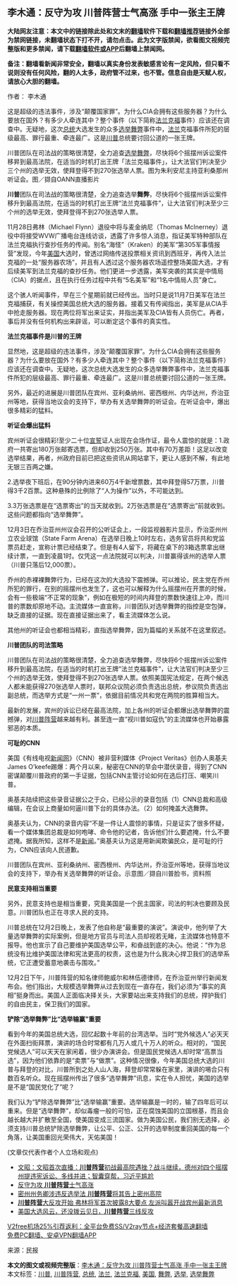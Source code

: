  <h2>李木通：反守为攻 川普阵营士气高涨 手中一张主王牌</h2> <p class="notice"><b>大陆网友注意：本文中的链接除此处和文末的<a href="https://github.com/bannedbook/fanqiang" >翻墙</a>软件下载和<a href="https://github.com/killgcd/justmysocks/blob/master/README.md">翻墙推荐</a>链接外全部为禁网链接，未翻墙状态下打不开，请勿点击。此为文字版禁闻，欲看图文视频完整版和更多禁闻，请下载<a href="https://github.com/bannedbook/fanqiang">翻墙软件或APP</a>后翻墙上禁闻网。</p><p>备注：翻墙看新闻非常安全，翻墙以真实身份发表敏感言论有一定风险，但只看不说则没有任何风险，翻的人太多，政府管不过来，也不管。信息自由是天赋人权，请放心大胆的翻墙。</b></p>  <div class="entry"> <p>作者： 李木通</p> <p id="summary">这是超级的违法事件，涉及“颠覆国家罪”。为什么CIA会拥有这些服务器？为什么要放在国外？有多少人牵连其中？整个事件（以下简称<a href="https://www.bannedbook.org/bnews/tag/%E6%B3%95%E5%85%B0%E5%85%8B%E7%A6%8F/" class="st_tag internal_tag" rel="tag" title="标签 法兰克福 下的日志">法兰克福</a>事件）应该还在调查中。无疑地，这次<a href="https://www.bannedbook.org/bnews/tag/%e6%80%bb%e7%bb%9f/" class="st_tag internal_tag" rel="tag" title="标签 总统 下的日志">总统</a>大选发生的众多<a href="https://www.bannedbook.org/bnews/tag/%e9%80%89%e4%b8%be/" class="st_tag internal_tag" rel="tag" title="标签 选举 下的日志">选举</a><a href="https://www.bannedbook.org/bnews/tag/%E8%88%9E%E5%BC%8A/" class="st_tag internal_tag" rel="tag" title="标签 舞弊 下的日志">舞弊</a>事件中，<a href="https://www.bannedbook.org/bnews/tag/%E6%B3%95%E5%85%B0/" class="st_tag internal_tag" rel="tag" title="标签 法兰 下的日志">法兰</a>克福事件所犯的层级最高、罪行最重、牵连最广。这是<a href="https://www.bannedbook.org/bnews/tag/%e5%b7%9d%e6%99%ae/" class="st_tag internal_tag" rel="tag" title="标签 川普 下的日志">川普</a>总统要讨回公道的一张王牌。</p> <p id="conimg">川普团队在司法战的策略很清楚，全力追查<a href="https://www.bannedbook.org/bnews/tag/%E9%80%89%E4%B8%BE%E8%88%9E%E5%BC%8A/" class="st_tag internal_tag" rel="tag" title="标签 选举舞弊 下的日志">选举舞弊</a>，尽快将6个摇摆州诉讼案件移昇到最高法院，在适当的时机打出王牌「法兰克福事件」，让大法官们判决至少三个州的选举无效，使拜登得不到270张选举人票。图为朱利安尼主持亚利桑那州听证会。图／撷自OANN直播影片</p> <p><strong>川普</strong>团队在司法战的策略很清楚，全力追查选举<strong>舞弊</strong>，尽快将6个摇摆州诉讼案件移升到最高法院，在适当的时机打出王牌“法兰克福事件”，让大法官们判决至少三个州的选举无效，使拜登得不到270张选举人票。</p> <p>11月28日弗林（Michael Flynn）退役中将与麦金纳尼（Thomas McInerney）退役中将接受WVW广播电台连线访谈，透露了许多惊人消息，指证美军特种部队在法兰克福执行查抄任务的传闻。别名“海怪”（Kraken）的美军“第305军事情报营”发现，今年<a href="https://www.bannedbook.org/bnews/tag/%e7%be%8e%e5%9b%bd/" class="st_tag internal_tag" rel="tag" title="标签 美国 下的日志">美国</a>大选时，曾透过网络传送投票相关资讯到西班牙，再传入法兰克福的一处“服务器农场”，并且有人透过这个服务器农场遥控整场美国大选，才有后续美军到法兰克福的查抄任务。他们更进一步透露，美军突袭的其实是中情局（CIA）的据点，且在执行任务过程中共有“5名美军”和“1名中情局人员”身亡。</p> <p>这个骇人听闻事件，早在三个星期前就已经传出。当时只是说11月7日美军在法兰克福捕获，有关操控美国总统大选的服务器。接着又有传闻指出，美军是从CIA手中抢走服务器。现在两位将军出来证实，并指出美军及CIA皆有人员伤亡。再者，事后并没有任何机构出来辟谣，可以断定这个事件的真实性。</p> <p><strong>法兰克福事件是川普的王牌</strong></p> <p>显然地，这是超级的违法事件，涉及“颠覆国家罪”。为什么CIA会拥有这些服务器？为什么要放在国外？有多少人牵连其中？整个事件（以下简称法兰克福事件）应该还在调查中。无疑地，这次总统大选发生的众多选举舞弊事件中，法兰克福事件所犯的层级最高、罪行最重、牵连最广。这是川普总统要讨回公道的一张王牌。</p>  <p>另外，最近的进展是川普团队在宾州、亚利桑纳州、密西根州、内华达州，乔治亚州等地，获得当地议会的支持下，举办有关选举舞弊的听证会。在听证会中，爆出很多精彩的猛料。</p> <p><strong>听证会爆出猛料</strong></p> <p>宾州听证会很精彩!至少二十位<span class='wp_keywordlink'><a href="https://www.bannedbook.org/forum5/topic17.html" title="宣誓与预言" target="_blank">宣誓</a></span>证人出现在会场作证，最令人震惊的就是：1.政府一共寄出180万张邮寄选票，但却收到250万张。其中有70万差距！这足以改变选举结果，再者，州政府目前已把这些资讯从网站拿下，更让人感到不解，有此地无银三百两之嫌。</p> <p>2.选举夜下班后，在90分钟内进来60万4千新增票数，其中拜登得57万票，川普得3千2百票。这种悬殊的比例除了“人为操作”以外，不可能达到。</p> <p>3.3万张选票是在“选票寄出”的当天就收到。2万张选票是在“选票寄出”前就收到。这些问题都指向“选举舞弊”。</p> <p>12月3日在乔治亚州州议会召开的公听证会上，一段监视器影片显示，乔治亚州州立农业球馆（State Farm Arena）在选举日晚上10时左右，选务官员将共和党监票员赶走，宣称计票已经结束了。但是有4人留下，将藏在桌下的3箱选票拿出继续计票，一直到凌晨1时。仅凭这一点法院就可以判决，川普赢得该州的选举人票（川普只落后12,000票）。</p> <p>乔州的赤裸裸舞弊行为，已经在这次的大选投下震撼弹。可以推论，民主党在乔州所犯的罪行，在别的摇摆州也发生了，这也可以解释为什么摇摆州在开票的时候，会有一些极端“不正常的现象”，例如在极短的时间内拜登的票数快速往上冲，而川普的票数却原地不动。主流媒体一直宣称，川普团队对选举舞弊的指控是空包弹，缺乏直接的证据。现在直接证据出来了，看主流媒体怎么说。</p> <p>其他州的听证会也都相当精彩，直指选举舞弊，因为篇幅的关系就不在这里叙述。</p>  <p><strong>川普团队的司法策略</strong></p> <p>川普团队在司法战的策略很清楚，全力追查选举舞弊，尽快将6个摇摆州诉讼案件移升到最高法院，在适当的时机打出王牌“法兰克福事件”，让大法官们判决至少三个州的选举无效，使拜登得不到270张选举人票。依照美国宪法规定，在两个候选人都未能获得270张选举人票时，联邦众议院必须负责选出总统，参议院负责选出副总统，而选举方式是“一州一票”，依据目前情况共和党在两院的胜算相当大。</p> <p>最新的发展，宾州的诉讼已经在最高法院，加上各州的听证会都爆出选举舞弊的震撼弹，对<a href="https://www.bannedbook.org/bnews/tag/%e5%b7%9d%e6%99%ae%e9%98%b5%e8%90%a5/" class="st_tag internal_tag" rel="tag" title="标签 川普阵营 下的日志">川普阵营</a>越来越有利。甚至连一直“视川普如寇仇”的主流媒体也开始暴露邪恶的本质。</p> <p><strong>可耻的CNN</strong></p> <p>美国《有线电视<span class='wp_keywordlink_affiliate'><a href="https://www.bannedbook.org/" title="新闻网">新闻网</a></span>》（CNN）被非营利媒体《Project Veritas》创办人奥基夫James O’keefe踢爆：两个月以来，秘密在CNN的早会中潜伏录音，得到了CNN密谋颠覆川普政府的第一手证据，包括CNN主管讨论如何在选后打压、嘲笑川普。</p> <p>奥基夫陆续把这些录音证据公之于众，已经公示的录音包括（1）CNN总裁和高级编辑，在会议上商量如何逼川普下台的具体办法。（2）如何掩盖大选舞弊。</p> <p>奥基夫认为，CNN的录音内容“不是一件让人震惊的事情，只是证实了很多怀疑，看一个媒体集团总裁是如何咆哮、命令他的记者，告诉他们什么要遮掩，什么不要遮掩。据我所知，这样不是<span class='wp_keywordlink_affiliate'><a href="https://www.bannedbook.org/" title="新闻">新闻</a></span>。”奥基夫认为这是用新闻欺骗民众，是可耻的行为，CNN应该向人民道歉。</p> <p>川普团队在宾州、亚利桑纳州、密西根州、内华达州，乔治亚州等地，获得当地议会的支持下，举办有关选举舞弊的听证会。示意图／撷自川普脸书，资料照</p>  <p><strong>民意支持相当重要</strong></p> <p>另外，民意支持也是相当重要，究竟美国是一个民主国家，司法的判决也要顾及民意。川普团队也正在寻求人民的支持。</p> <p>川普总统在12月2日晚上，发表了他自称是“最重要的演说”。演说中，他列举了大量选举舞弊的实际案例，但是地方官员与司法人员却视若无睹，主流媒体也特意不报导。他也宣示了自己要维护美国选举公平，和奋战到底的决心。他说：“作为总统没有比维护美国法律和宪法更高的权责，这也是为什么我决心捍卫我们的选举系统，它正遭受蓄意地袭击与围攻。”</p> <p>12月2日下午，川普阵营的知名律师鲍威尔和林伍德律师，在乔治亚州举行新闻发布会。他们指出，大规模选举舞弊从过去到现在一直存在，我们必须为“事实的真相”挺身而出。美国人正面临决择关头，大家要站出来支持我们的总统，捍护我们的自由民主，保卫我们的国家。</p> <p><strong>铲除“选举舞弊”比“选举输赢”重要</strong></p> <p>看到今年的美国总统大选，回忆起数十年前的台湾选举。当时“党外候选人”必天天在外面扫街拜票，演讲的场合时常都有几万人或几十万人的听众。相对的，“国民党候选人”可以天天在家闲着，很少办演讲会。但是国民党候选人却时常“高票当选”，因为他们依靠的是“卖票”与“做票”。这种情况很像，今年美国总统大选的川普与拜登的对比，川普所到之处人山人海，拜登却常常躲在家里，演讲的埸合只有数百名听众。现在摇摆州传出了很多“选举舞弊”讯息，实在令人担忧，美国的选举是不是“国民党化了”呢？</p> <p>我们认为“铲除选举舞弊”比“选举输赢”重要。选举输赢是一时的，输了四年后可以重来。但是“选举舞弊”，却似毒瘤一般的可怕，正在腐蚀美国的立国根基，而且会越长越大并扩散至全国，使美国变成三流国家。做为美国公民，我们别无选择，必须支持川普总统铲除选举舞弊，让公平、公正、公开的选举制度重回美国的每一个角落，让美国重回光荣伟大，天佑美国！</p> <p>(文章仅代表作者个人立场和观点)</p>  <ul class='op-related-articles' title='相关阅读'> <li><a href='https://www.bannedbook.org/bnews/cbnews/20201209/1444508.html' target='_blank'>文昭：文昭首次直播：<b>川普阵营</b>初战最高院遇挫？战斗继续，德州对四个摇摆州提违宪诉讼、多线并进；智囊穿帮，习近平尴尬</a></li> <li><a href='https://www.bannedbook.org/bnews/ssgc/20201208/1444265.html' target='_blank'>反守为攻 <b>川普阵营</b>士气高涨</a></li> <li><a href='https://www.bannedbook.org/bnews/comments/20201208/1444264.html' target='_blank'>密州州务卿涉违反选举法 <b>川普阵营</b>将其告上密州高院</a></li> <li><a href='https://www.bannedbook.org/bnews/topimagenews/20201130/1439243.html' target='_blank'><b>川普阵营</b>大反攻开始 弗林将军首次披露8大要点 左派叫嚣开战宾州最新消息</a></li> <li><a href='https://www.bannedbook.org/bnews/taiwannews/20201129/1439028.html' target='_blank'>美国大选风云，还没拨云见日，<b>川普阵营</b>三线反攻</a></li> </ul> <p class="texttj"> <a href="https://github.com/bannedbook/fanqiang/wiki/V2ray%E6%9C%BA%E5%9C%BA" target="_blank">V2free机场25%引荐返利：全平台免费SS/V2ray节点+经济套餐高速翻墙</a><br/> <a href="https://github.com/bannedbook/fanqiang/wiki/%E7%A6%81%E9%97%BB%E7%BD%91%E5%AE%89%E5%8D%93%E7%BF%BB%E5%A2%99%E6%96%B0%E9%97%BBAPP" target="_blank">免费PC翻墙、安卓VPN翻墙APP</a></p><p> 来源：民报 </p><a name='sharetosocial'></a>       <div><b>本文的图文或视频完整版</b>：<a href='https://www.bannedbook.org/bnews/comments/20201209/1444547.html'>李木通：反守为攻 川普阵营士气高涨 手中一张主王牌</a></div>  </div><!--END ENTRY--> <div class="postfooter"> <div>本文标签：<a href="https://www.bannedbook.org/bnews/tag/%e5%b7%9d%e6%99%ae/" rel="tag">川普</a>, <a href="https://www.bannedbook.org/bnews/tag/%e5%b7%9d%e6%99%ae%e9%98%b5%e8%90%a5/" rel="tag">川普阵营</a>, <a href="https://www.bannedbook.org/bnews/tag/%e6%80%bb%e7%bb%9f/" rel="tag">总统</a>, <a href="https://www.bannedbook.org/bnews/tag/%E6%B3%95%E5%85%B0/" rel="tag">法兰</a>, <a href="https://www.bannedbook.org/bnews/tag/%E6%B3%95%E5%85%B0%E5%85%8B%E7%A6%8F/" rel="tag">法兰克福</a>, <a href="https://www.bannedbook.org/bnews/tag/%e7%be%8e%e5%9b%bd/" rel="tag">美国</a>, <a href="https://www.bannedbook.org/bnews/tag/%E8%88%9E%E5%BC%8A/" rel="tag">舞弊</a>, <a href="https://www.bannedbook.org/bnews/tag/%e9%80%89%e4%b8%be/" rel="tag">选举</a>, <a href="https://www.bannedbook.org/bnews/tag/%E9%80%89%E4%B8%BE%E8%88%9E%E5%BC%8A/" rel="tag">选举舞弊</a></div>  </div><!--END POSTFOOTER--> 